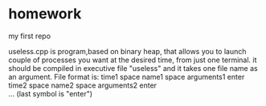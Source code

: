 homework
========

my first repo

useless.cpp is program,based on binary heap, that allows you to launch couple of processes you want at the desired time,
from just one terminal.
it should be compiled in executive file "useless" and it takes one file name as an argument.
File format is:
time1 space name1 space arguments1 enter
time2 space name2 space arguments2 enter                                                               
...
(last symbol is "enter")
